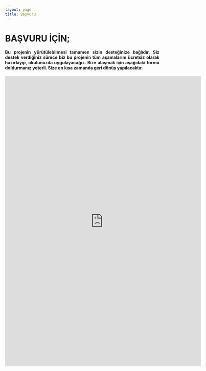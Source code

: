 ```yaml
---
layout: page
title: Başvuru
---
```

<div class="row">
    <div class="col-12 text-center">
        <h1>BAŞVURU İÇİN;</h1>
    </div>
    <div class="col-12 mt-2" style="text-align: justify;">
        <h4>Bu projenin yürütülebilmesi tamamen sizin desteğinize bağlıdır. Siz destek verdiğiniz sürece biz bu projenin tüm aşamalarını ücretsiz olarak hazırlayıp, okulunuzda uygulayacağız. Bize ulaşmak için aşağıdaki formu doldurmanız yeterli. Size en kısa zamanda geri dönüş yapılacaktır.
        </h4>
    </div>
    <div class="col-12 text-center">
        <iframe src="https://docs.google.com/forms/d/e/1FAIpQLSeLyFGwAJGGMynlSBQ7zheYdGURn0JhzdERLbaAFxo6mbyeeA/viewform?embedded=true" 
        width="640" height="947" frameborder="0" marginheight="0" marginwidth="0">Yükleniyor…</iframe>
    </div>
</div>